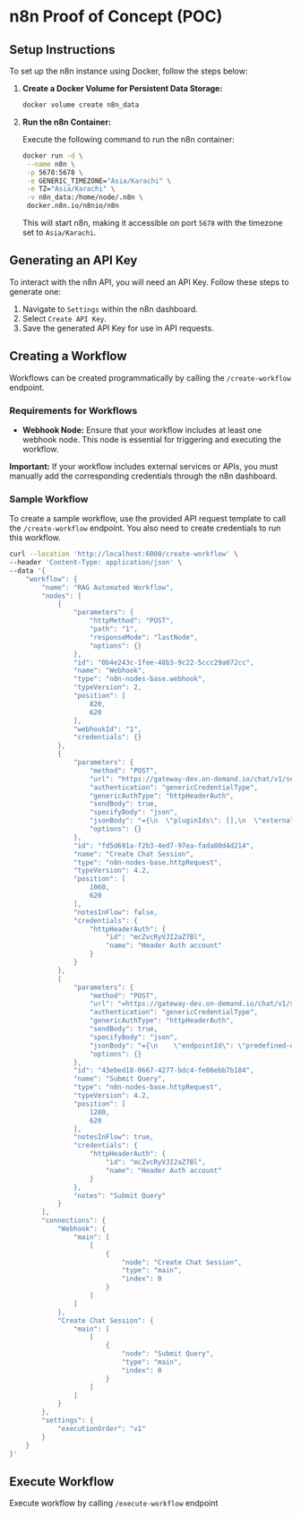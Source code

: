 # n8n Proof of Concept (POC)

## Setup Instructions

To set up the n8n instance using Docker, follow the steps below:

1. **Create a Docker Volume for Persistent Data Storage:**

    ```bash
    docker volume create n8n_data
    ```

2. **Run the n8n Container:**

    Execute the following command to run the n8n container:

    ```bash
    docker run -d \
     --name n8n \
     -p 5678:5678 \
     -e GENERIC_TIMEZONE="Asia/Karachi" \
     -e TZ="Asia/Karachi" \
     -v n8n_data:/home/node/.n8n \
     docker.n8n.io/n8nio/n8n
    ```

    This will start n8n, making it accessible on port `5678` with the timezone set to `Asia/Karachi`.

## Generating an API Key

To interact with the n8n API, you will need an API Key. Follow these steps to generate one:

1. Navigate to `Settings` within the n8n dashboard.
2. Select `Create API Key`.
3. Save the generated API Key for use in API requests.

## Creating a Workflow

Workflows can be created programmatically by calling the `/create-workflow` endpoint.

### Requirements for Workflows

- **Webhook Node:** Ensure that your workflow includes at least one webhook node. This node is essential for triggering and executing the workflow.

**Important:** If your workflow includes external services or APIs, you must manually add the corresponding credentials through the n8n dashboard.

### Sample Workflow

To create a sample workflow, use the provided API request template to call the `/create-workflow` endpoint. You also need to create credentials to run this workflow.  

```bash
curl --location 'http://localhost:6000/create-workflow' \
--header 'Content-Type: application/json' \
--data '{
    "workflow": {
        "name": "RAG Automated Workflow",
        "nodes": [
            {
                "parameters": {
                    "httpMethod": "POST",
                    "path": "1",
                    "responseMode": "lastNode",
                    "options": {}
                },
                "id": "0b4e243c-1fee-48b3-9c22-5ccc29a072cc",
                "name": "Webhook",
                "type": "n8n-nodes-base.webhook",
                "typeVersion": 2,
                "position": [
                    820,
                    620
                ],
                "webhookId": "1",
                "credentials": {}
            },
            {
                "parameters": {
                    "method": "POST",
                    "url": "https://gateway-dev.on-demand.io/chat/v1/sessions",
                    "authentication": "genericCredentialType",
                    "genericAuthType": "httpHeaderAuth",
                    "sendBody": true,
                    "specifyBody": "json",
                    "jsonBody": "={\n  \"pluginIds\": [],\n  \"externalUserId\": \"1\"\n}",
                    "options": {}
                },
                "id": "fd5d691a-f2b3-4ed7-97ea-fada80d4d214",
                "name": "Create Chat Session",
                "type": "n8n-nodes-base.httpRequest",
                "typeVersion": 4.2,
                "position": [
                    1060,
                    620
                ],
                "notesInFlow": false,
                "credentials": {
                    "httpHeaderAuth": {
                        "id": "mcZvcRyVJI2aZ7Bl",
                        "name": "Header Auth account"
                    }
                }
            },
            {
                "parameters": {
                    "method": "POST",
                    "url": "=https://gateway-dev.on-demand.io/chat/v1/sessions/{{ $json.data.id }}/query",
                    "authentication": "genericCredentialType",
                    "genericAuthType": "httpHeaderAuth",
                    "sendBody": true,
                    "specifyBody": "json",
                    "jsonBody": "={\n    \"endpointId\": \"predefined-openai-gpt4o-mini\",\n    \"query\": \"{{ $('\''Webhook'\'').item.json.body.query.replace(/\"/g, '\''\\\\\"'\'') }}\",\n    \"pluginIds\": [\n        \"plugin-1714419354\",\n        \"plugin-1713924030\"\n    ],\n    \"responseMode\": \"sync\"\n}",
                    "options": {}
                },
                "id": "43ebed18-0667-4277-bdc4-fe86ebb7b184",
                "name": "Submit Query",
                "type": "n8n-nodes-base.httpRequest",
                "typeVersion": 4.2,
                "position": [
                    1280,
                    620
                ],
                "notesInFlow": true,
                "credentials": {
                    "httpHeaderAuth": {
                        "id": "mcZvcRyVJI2aZ7Bl",
                        "name": "Header Auth account"
                    }
                },
                "notes": "Submit Query"
            }
        ],
        "connections": {
            "Webhook": {
                "main": [
                    [
                        {
                            "node": "Create Chat Session",
                            "type": "main",
                            "index": 0
                        }
                    ]
                ]
            },
            "Create Chat Session": {
                "main": [
                    [
                        {
                            "node": "Submit Query",
                            "type": "main",
                            "index": 0
                        }
                    ]
                ]
            }
        },
        "settings": {
            "executionOrder": "v1"
        }
    }
}'
```

## Execute Workflow

Execute workflow by calling `/execute-workflow` endpoint
